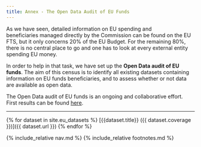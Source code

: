 ```yaml
---
title: Annex - The Open Data Audit of EU Funds
---
```


As we have seen, detailed information on EU spending and beneficiaries managed directly by the Commission can be found on the EU FTS, but it only concerns 20% of the EU Budget. For the remaining 80%, there is no central place to go and one has to look at every external entity spending EU money.

In order to help in that task, we have set up the **Open Data audit of EU funds**. The aim of this census is to identify all existing datasets containing information on EU funds beneficiaries, and to assess whether or not data are available as open data.

The Open Data audit of EU funds is an ongoing and collaborative effort. First results can be found [here](https://docs.google.com/spreadsheets/d/1tkKxRlkW60-ylxdvxGkMlMq8BS4SRPR4QoEd72qgFwQ/edit#gid=2028897927).

* * * * *

{% for dataset in site.eu_datasets %}
[{{dataset.title}} ({{ dataset.coverage }})]({{ dataset.url }})
{% endfor %}

{% include_relative nav.md %}
{% include_relative footnotes.md %}
